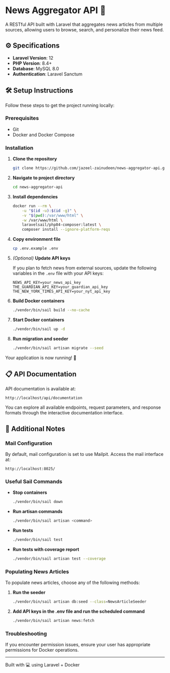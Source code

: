 # News Aggregator API 📰

A RESTful API built with Laravel that aggregates news articles from multiple sources, allowing users to browse, search, and personalize their news feed.

## ⚙️ Specifications

- **Laravel Version**: 12
- **PHP Version**: 8.4+
- **Database**: MySQL 8.0
- **Authentication**: Laravel Sanctum

## 🛠️ Setup Instructions

Follow these steps to get the project running locally:

### Prerequisites
- Git
- Docker and Docker Compose

### Installation

1. **Clone the repository**
   ```bash
   git clone https://github.com/jazeel-zainudeen/news-aggregator-api.git
   ```

2. **Navigate to project directory**
   ```bash
   cd news-aggregator-api
   ```

3. **Install dependencies**
   ```bash
   docker run --rm \
       -u "$(id -u):$(id -g)" \
       -v "$(pwd):/var/www/html" \
       -w /var/www/html \
       laravelsail/php84-composer:latest \
       composer install --ignore-platform-reqs
   ```

4. **Copy environment file**
   ```bash
   cp .env.example .env
   ```

5. *(Optional)* **Update API keys**
   
   If you plan to fetch news from external sources, update the following variables in the `.env` file with your API keys:
   ```
   NEWS_API_KEY=your_news_api_key
   THE_GUARDIAN_API_KEY=your_guardian_api_key
   THE_NEW_YORK_TIMES_API_KEY=your_nyt_api_key
   ```

6. **Build Docker containers**
   ```bash
   ./vendor/bin/sail build --no-cache
   ```

7. **Start Docker containers**
   ```bash
   ./vendor/bin/sail up -d
   ```

8. **Run migration and seeder**
   ```bash
   ./vendor/bin/sail artisan migrate --seed
   ```

Your application is now running! 🎉

## 📋 API Documentation

API documentation is available at:
```
http://localhost/api/documentation
```

You can explore all available endpoints, request parameters, and response formats through the interactive documentation interface.

## 📌 Additional Notes

### Mail Configuration
By default, mail configuration is set to use Mailpit.
Access the mail interface at:
```
http://localhost:8025/
```

### Useful Sail Commands

- **Stop containers**
  ```bash
  ./vendor/bin/sail down
  ```

- **Run artisan commands**
  ```bash
  ./vendor/bin/sail artisan <command>
  ```

- **Run tests**
  ```bash
  ./vendor/bin/sail test
  ```

- **Run tests with coverage report**
  ```bash
  ./vendor/bin/sail artisan test --coverage
  ```

### Populating News Articles
To populate news articles, choose any of the following methods:

1. **Run the seeder**
   ```bash
   ./vendor/bin/sail artisan db:seed --class=NewsArticleSeeder
   ```
2. **Add API keys in the .env file and run the scheduled command**
   ```bash
   ./vendor/bin/sail artisan news:fetch
   ```

### Troubleshooting

If you encounter permission issues, ensure your user has appropriate permissions for Docker operations.

---

Built with 💻 using Laravel + Docker

